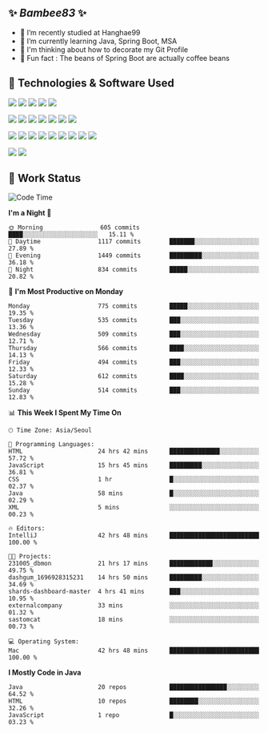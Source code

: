 ##  ✨ _Bambee83_ ✨ 

- 🔭 I’m recently studied at Hanghae99
- 🌱 I’m currently learning Java, Spring Boot, MSA
- 🤔 I'm thinking about how to decorate my Git Profile
- 🪹 Fun fact : The beans of Spring Boot are actually coffee beans 

<!-- - 💬 Ask me about ...
- 📫 How to reach me: ...
- 😄 Pronouns: ...
- 👯 I’m looking to collaborate on ...-->

## 🔧  Technologies & Software Used

<img src="https://img.shields.io/badge/Java-007396?style=flat-round&logo=OpenJDK&logoColor=white"/> <img src="https://img.shields.io/badge/Spring-6DB33F?style=flat-round&logo=spring&logoColor=white"/>   <img src="https://img.shields.io/badge/SpringBoot-6DB33F?style=flat-round&logo=springboot&logoColor=white"/>  <img src="https://img.shields.io/badge/SpringSecurity-6DB33F?style=flat-round&logo=SpringSecurity&logoColor=white"/>   <img src="https://img.shields.io/badge/JSON Web Token-000000?style=flat-round&logo=JSON Web Tokens&logoColor=white"/> 

<img src="https://img.shields.io/badge/github-181717?style=flat-round&logo=github&logoColor=white"/> <img src="https://img.shields.io/badge/git-F05032?style=flat-round&logo=git&logoColor=white"/> <img src="https://img.shields.io/badge/githubactions-2088FF?style=flat-round&logo=githubactions&logoColor=white"/>  <img src="https://img.shields.io/badge/Gradle-02303A?style=flat-round&logo=Gradle&logoColor=white"/>  <img src="https://img.shields.io/badge/IntelliJIDEA-000000?style=flat-round&logo=IntelliJIDEA&logoColor=white"/>  <img src="https://img.shields.io/badge/Postman-FF6C37?style=flat-round&logo=Postman&logoColor=white"/>  <img src="https://img.shields.io/badge/Sourcetree-0052CC?style=flat-round&logo=Sourcetree&logoColor=white"/>

<img src="https://img.shields.io/badge/AmazonS3-569A31?style=flat-round&logo=AmazonS3&logoColor=white"/>  <img src="https://img.shields.io/badge/AmazonEC2-FF9900?style=flat-round&logo=AmazonEC2&logoColor=white"/>  <img src="https://img.shields.io/badge/AmazonRDS-527FFF?style=flat-round&logo=AmazonRDS&logoColor=white"/>  <img src="https://img.shields.io/badge/MySQL-4479A1?style=flat-round&logo=MySQL&logoColor=white"/>  <img src="https://img.shields.io/badge/MongoDB-47A248?style=flat-round&logo=MongoDB&logoColor=white"/> <img src="https://img.shields.io/badge/Ubuntu-E95420?style=flat-round&logo=Ubuntu&logoColor=white"/> <img src="https://img.shields.io/badge/FileZilla-BF0000?style=flat-round&logo=filezilla&logoColor=white"/> <img src="https://img.shields.io/badge/Notion-000000?style=flat-round&logo=Notion&logoColor=white"/> <img src="https://img.shields.io/badge/Slack-F06A6A?style=flat-round&logo=slack&logoColor=white"/>

<img src="https://img.shields.io/badge/AmazonCloudfront-3693F3?style=flat-round&logo=iCloud&logoColor=white"/> <img src="https://img.shields.io/badge/ApacheJMeter-D22128?style=flat-round&logo=apachejmeter&logoColor=white"/> 
 
<!-- Markdown lang
[![Bambee83 Badge](https://img.shields.io/badge/Bambee83'blog-4A154B.svg?&style=for-the-badge&logo=Bloglovin&link=https://blog.naver.com/bambee83)](https://blog.naver.com/bambee83)
## 🚀  GitHub stats & Top Langs
[![Bambee83's GitHub stats-Dark](https://github-readme-stats.vercel.app/api?username=bambee83&show_icons=true&theme=dark#gh-dark-mode-only)]((https://github.com/bambee83/github-readme-stats#gh-dark-mode-only))
![Top Langs-Dark](https://github-readme-stats.vercel.app/api/top-langs/?username=bambee83&layout=compact&theme=dark#gh-dark-mode-only)
## 🐳   Project
[mini project - SeoulCulturePort](https://github.com/event-information)
[clone coding - Instaclone](https://github.com/instaclone8)
[final project - emotrak](https://github.com/EmoTrak)
[![bambee83's wakatime stats](https://github-readme-stats.vercel.app/api/wakatime?username=bambee83)]
 -->
## 🐳 Work Status
<!--START_SECTION:waka-->
![Code Time](http://img.shields.io/badge/Code%20Time-359%20hrs%2035%20mins-blue)

**I'm a Night 🦉** 

```text
🌞 Morning                605 commits         ████░░░░░░░░░░░░░░░░░░░░░   15.11 % 
🌆 Daytime                1117 commits        ███████░░░░░░░░░░░░░░░░░░   27.89 % 
🌃 Evening                1449 commits        █████████░░░░░░░░░░░░░░░░   36.18 % 
🌙 Night                  834 commits         █████░░░░░░░░░░░░░░░░░░░░   20.82 % 
```
📅 **I'm Most Productive on Monday** 

```text
Monday                   775 commits         █████░░░░░░░░░░░░░░░░░░░░   19.35 % 
Tuesday                  535 commits         ███░░░░░░░░░░░░░░░░░░░░░░   13.36 % 
Wednesday                509 commits         ███░░░░░░░░░░░░░░░░░░░░░░   12.71 % 
Thursday                 566 commits         ████░░░░░░░░░░░░░░░░░░░░░   14.13 % 
Friday                   494 commits         ███░░░░░░░░░░░░░░░░░░░░░░   12.33 % 
Saturday                 612 commits         ████░░░░░░░░░░░░░░░░░░░░░   15.28 % 
Sunday                   514 commits         ███░░░░░░░░░░░░░░░░░░░░░░   12.83 % 
```


📊 **This Week I Spent My Time On** 

```text
🕑︎ Time Zone: Asia/Seoul

💬 Programming Languages: 
HTML                     24 hrs 42 mins      ██████████████░░░░░░░░░░░   57.72 % 
JavaScript               15 hrs 45 mins      █████████░░░░░░░░░░░░░░░░   36.81 % 
CSS                      1 hr                █░░░░░░░░░░░░░░░░░░░░░░░░   02.37 % 
Java                     58 mins             █░░░░░░░░░░░░░░░░░░░░░░░░   02.29 % 
XML                      5 mins              ░░░░░░░░░░░░░░░░░░░░░░░░░   00.23 % 

🔥 Editors: 
IntelliJ                 42 hrs 48 mins      █████████████████████████   100.00 % 

🐱‍💻 Projects: 
231005_dbmon             21 hrs 17 mins      ████████████░░░░░░░░░░░░░   49.75 % 
dashgum_1696928315231    14 hrs 50 mins      █████████░░░░░░░░░░░░░░░░   34.69 % 
shards-dashboard-master  4 hrs 41 mins       ███░░░░░░░░░░░░░░░░░░░░░░   10.95 % 
externalcompany          33 mins             ░░░░░░░░░░░░░░░░░░░░░░░░░   01.32 % 
sastomcat                18 mins             ░░░░░░░░░░░░░░░░░░░░░░░░░   00.73 % 

💻 Operating System: 
Mac                      42 hrs 48 mins      █████████████████████████   100.00 % 
```

**I Mostly Code in Java** 

```text
Java                     20 repos            ████████████████░░░░░░░░░   64.52 % 
HTML                     10 repos            ████████░░░░░░░░░░░░░░░░░   32.26 % 
JavaScript               1 repo              █░░░░░░░░░░░░░░░░░░░░░░░░   03.23 % 
```




<!--END_SECTION:waka-->
